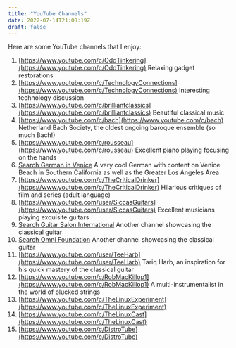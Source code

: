 ```yaml
---
title: "YouTube Channels"
date: 2022-07-14T21:00:19Z
draft: false
---
```

Here are some YouTube channels that I enjoy:

1. [https://www.youtube.com/c/OddTinkering](https://www.youtube.com/c/OddTinkering) Relaxing gadget restorations
2. [https://www.youtube.com/c/TechnologyConnections](https://www.youtube.com/c/TechnologyConnections) Interesting technology discussion
3. [https://www.youtube.com/c/brilliantclassics](https://www.youtube.com/c/brilliantclassics) Beautiful classical music
4. [https://www.youtube.com/c/bach](https://www.youtube.com/c/bach) Netherland Bach Society, the oldest ongoing baroque ensemble (so much Bach!)
5. [https://www.youtube.com/c/rousseau](https://www.youtube.com/c/rousseau) Excellent piano playing focusing on the hands
6. [Search German in Venice](https://www.youtube.com) A very cool German with content on Venice Beach in Southern California as well as the Greater Los Angeles Area
7. [https://www.youtube.com/c/TheCriticalDrinker](https://www.youtube.com/c/TheCriticalDrinker) Hilarious critiques of film and series (adult language)
8. [https://www.youtube.com/user/SiccasGuitars](https://www.youtube.com/user/SiccasGuitars) Excellent musicians playing exquisite guitars
9. [Search Guitar Salon International](https://www.youtube.com) Another channel showcasing the classical guitar
10. [Search Omni Foundation](https://www.youtube.com) Another channel showcasing the classical guitar
11. [https://www.youtube.com/user/TeeHarb](https://www.youtube.com/user/TeeHarb) Tariq Harb, an inspiration for his quick mastery of the classical guitar
12. [https://www.youtube.com/c/RobMacKillop1](https://www.youtube.com/c/RobMacKillop1) A multi-instrumentalist in the world of plucked strings
13. [https://www.youtube.com/c/TheLinuxExperiment](https://www.youtube.com/c/TheLinuxExperiment)
14. [https://www.youtube.com/c/TheLinuxCast](https://www.youtube.com/c/TheLinuxCast)
15. [https://www.youtube.com/c/DistroTube](https://www.youtube.com/c/DistroTube)
